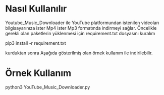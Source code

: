 # Nasıl Kullanılır

Youtube_Music_Downloader ile YouTube platformundan istenilen videoları
bilgisayarınıza ister Mp4 ister Mp3 formatında indirmeyi sağlar. Öncelikle gerekli olan paketlerin yüklenmesi için requirement.txt dosyasını kuralım

pip3 install -r requirement.txt

kurduktan sonra Aşağıda gösterilmiş olan örnek kullanım ile indirilebilir.

# Örnek Kullanım

python3 YouTube_Music_Downloader.py
